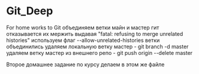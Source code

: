 # Git_Deep
For home works to Git
объединяем ветки майн и мастер
гит отказывается их мержить выдавая "fatal: refusing to merge unrelated histories"
используем флаг --allow-unrelated-histories
ветки объединились
удаляем локальную ветку мастер - git branch -d master
удаляем ветку мастер из внешнего репо - git push origin --delete master

Второе домашнее задание по курсу делаем в этом же файле
